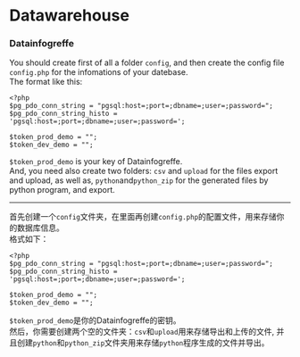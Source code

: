 # Datawarehouse
### Datainfogreffe

You should create first of all a folder ``config``, and then create the config file ``config.php``  for the infomations of your datebase.  
The format like this:  
 
    <?php
    $pg_pdo_conn_string = "pgsql:host=;port=;dbname=;user=;password=";
    $pg_pdo_conn_string_histo = 'pgsql:host=;port=;dbname=;user=;password=';

    $token_prod_demo = "";
    $token_dev_demo = "";

``$token_prod_demo`` is your key of Datainfogreffe.  
And, you need also create two folders: ``csv`` and ``upload`` for the files export and upload, as well as, ``python``and``python_zip`` for the generated files by python program, and export.
 
* * *
 
首先创建一个``config``文件夹，在里面再创建``config.php``的配置文件，用来存储你的数据库信息。  
格式如下：  
 
    <?php
    $pg_pdo_conn_string = "pgsql:host=;port=;dbname=;user=;password=";
    $pg_pdo_conn_string_histo = 'pgsql:host=;port=;dbname=;user=;password=';

    $token_prod_demo = "";
    $token_dev_demo = "";

``$token_prod_demo``是你的Datainfogreffe的密钥。  
然后，你需要创建两个空的文件夹：``csv``和``upload``用来存储导出和上传的文件, 并且创建``python``和``python_zip``文件夹用来存储``python``程序生成的文件并导出。